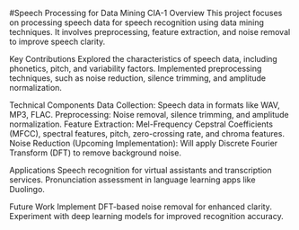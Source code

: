 #Speech Processing for Data Mining CIA-1
Overview
This project focuses on processing speech data for speech recognition using data mining techniques. It involves preprocessing, feature extraction, and noise removal to improve speech clarity.

Key Contributions
Explored the characteristics of speech data, including phonetics, pitch, and variability factors.
Implemented preprocessing techniques, such as noise reduction, silence trimming, and amplitude normalization.

Technical Components
Data Collection: Speech data in formats like WAV, MP3, FLAC.
Preprocessing: Noise removal, silence trimming, and amplitude normalization.
Feature Extraction: Mel-Frequency Cepstral Coefficients (MFCC), spectral features, pitch, zero-crossing rate, and chroma features.
Noise Reduction (Upcoming Implementation): Will apply Discrete Fourier Transform (DFT) to remove background noise.

Applications
Speech recognition for virtual assistants and transcription services.
Pronunciation assessment in language learning apps like Duolingo.

Future Work
Implement DFT-based noise removal for enhanced clarity.
Experiment with deep learning models for improved recognition accuracy.
